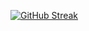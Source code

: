 
[![GitHub Streak](https://streak-stats.demolab.com?user=geniusjoelraj&theme=catppuccin-mocha&hide_border=true&hide_longest_streak=true)](https://git.io/streak-stats)
